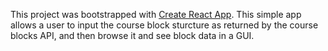 This project was bootstrapped with [Create React App](https://github.com/facebookincubator/create-react-app).
This simple app allows a user to input the course block sturcture as returned by
the course blocks API, and then browse it and see block data in a GUI.
